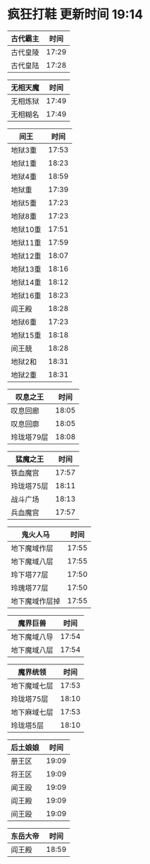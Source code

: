 # 疯狂打鞋 更新时间 19:14

| 古代霸主   | 时间    |
|--------|-------|
| 古代皇陵 | 17:29 |
| 古代皇陆 | 17:28 |

| 无相天魔   | 时间    |
|--------|-------|
| 无相炼狱 | 17:49 |
| 无相糊名 | 17:49 |

| 间王   | 时间    |
|--------|-------|
| 地狱3重 | 17:53 |
| 地狱1重 | 18:23 |
| 地狱4重 | 18:59 |
| 地狱重 | 17:39 |
| 地狱5重 | 17:23 |
| 地狱8重 | 17:23 |
| 地狱10重 | 17:51 |
| 地狱11重 | 17:59 |
| 地狱12重 | 18:07 |
| 地狱13重 | 18:16 |
| 地狱14重 | 18:12 |
| 地狱16重 | 18:23 |
| 阎王殿 | 18:28 |
| 地狱6重 | 17:23 |
| 地狱15重 | 18:18 |
| 间王兢 | 18:28 |
| 地狱2和 | 18:31 |
| 地狱2重 | 18:31 |

| 叹息之王   | 时间    |
|--------|-------|
| 叹息回廊 | 18:05 |
| 叹息回廓 | 18:05 |
| 玲珑塔79层 | 18:08 |

| 猛魔之王   | 时间    |
|--------|-------|
| 铁血魔宫 | 17:57 |
| 玲珑塔75层 | 18:11 |
| 战斗广场 | 18:13 |
| 兵血魔宫 | 17:57 |

| 鬼火人马   | 时间    |
|--------|-------|
| 地下魔域作层 | 17:55 |
| 地下魔域八层 | 17:55 |
| 玲下塔77层 | 17:50 |
| 玲瑰塔77层 | 17:50 |
| 地下魔域作层掉 | 17:55 |

| 魔界巨兽   | 时间    |
|--------|-------|
| 地下魔域八导 | 17:54 |
| 地下魔域八层 | 17:54 |

| 魔界统领   | 时间    |
|--------|-------|
| 地下魔域七层 | 17:53 |
| 玲珑塔75层 | 18:10 |
| 地下麻域七层 | 17:53 |
| 玲珑塔5层 | 18:10 |

| 后土娘娘   | 时间    |
|--------|-------|
| 册王区 | 19:09 |
| 将王区 | 19:09 |
| 闻王殴 | 19:09 |
| 阎王殿 | 19:09 |
| 间王殴 | 19:09 |

| 东岳大帝   | 时间    |
|--------|-------|
| 阎王殿 | 18:59 |
